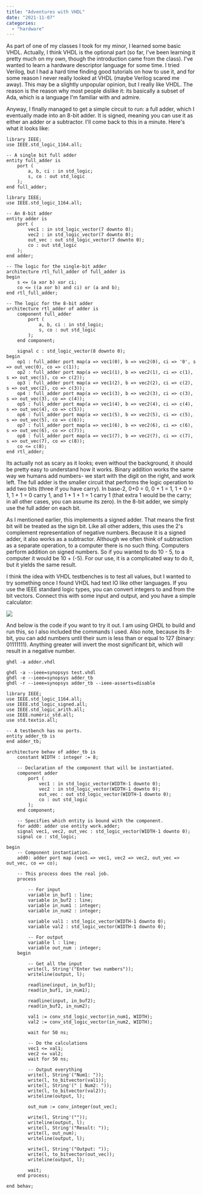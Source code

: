 ```yaml
---
title: "Adventures with VHDL"
date: "2021-11-07"
categories: 
  - "hardware"
---
```


As part of one of my classes I took for my minor, I learned some basic VHDL. Actually, I think VHDL is the optional part (so far, I've been learning it pretty much on my own, though the introduction came from the class). I've wanted to learn a hardware descriptor language for some time. I tried Verilog, but I had a hard time finding good tutorials on how to use it, and for some reason I never really looked at VHDL (maybe Verilog scared me away). This may be a slightly unpopular opinion, but I really like VHDL. The reason is the reason why most people dislike it: its basically a subset of Ada, which is a language I'm familiar with and admire.

Anyway, I finally managed to get a simple circuit to run: a full adder, which I eventually made into an 8-bit adder. It is signed, meaning you can use it as either an adder or a subtractor. I'll come back to this in a minute. Here's what it looks like:

```
library IEEE;
use IEEE.std_logic_1164.all;

-- A single bit full adder
entity full_adder is
    port (
        a, b, ci : in std_logic;
        s, co : out std_logic
    );
end full_adder;

library IEEE;
use IEEE.std_logic_1164.all;

-- An 8-bit adder
entity adder is
    port (
        vec1 : in std_logic_vector(7 downto 0);
        vec2 : in std_logic_vector(7 downto 0);
        out_vec : out std_logic_vector(7 downto 0);
        co : out std_logic
    );
end adder;

-- The logic for the single-bit adder
architecture rtl_full_adder of full_adder is
begin
    s <= (a xor b) xor ci;
    co <= ((a xor b) and ci) or (a and b);
end rtl_full_adder;

-- The logic for the 8-bit adder
architecture rtl_adder of adder is
    component full_adder
        port (
            a, b, ci : in std_logic;
            s, co : out std_logic
        );
    end component;

    signal c : std_logic_vector(8 downto 0);
begin
    op1 : full_adder port map(a => vec1(0), b => vec2(0), ci => '0', s => out_vec(0), co => c(1));
    op2 : full_adder port map(a => vec1(1), b => vec2(1), ci => c(1), s => out_vec(1), co => c(2));
    op3 : full_adder port map(a => vec1(2), b => vec2(2), ci => c(2), s => out_vec(2), co => c(3));
    op4 : full_adder port map(a => vec1(3), b => vec2(3), ci => c(3), s => out_vec(3), co => c(4));
    op5 : full_adder port map(a => vec1(4), b => vec2(4), ci => c(4), s => out_vec(4), co => c(5));
    op6 : full_adder port map(a => vec1(5), b => vec2(5), ci => c(5), s => out_vec(5), co => c(6));
    op7 : full_adder port map(a => vec1(6), b => vec2(6), ci => c(6), s => out_vec(6), co => c(7));
    op8 : full_adder port map(a => vec1(7), b => vec2(7), ci => c(7), s => out_vec(7), co => c(8));
    co <= c(8);
end rtl_adder;
```

Its actually not as scary as it looks; even without the background, it should be pretty easy to understand how it works. Binary addition works the same way we humans add numbers- we start with the digit on the right, and work left. The full adder is the smaller circuit that performs the logic operation to add two bits (three if you have carry). In base-2, 0+0 = 0, 0 + 1 = 1, 1 + 0 = 1, 1 + 1 = 0 carry 1, and 1 + 1 + 1 = 1 carry 1 (that extra 1 would be the carry; in all other cases, you can assume its zero). In the 8-bit adder, we simply use the full adder on each bit.

As I mentioned earlier, this implements a signed adder. That means the first bit will be treated as the sign bit. Like all other adders, this uses the 2's complement representation of negative numbers. Because it is a signed adder, it also works as a subtractor. Although we often think of subtraction as a separate operation, to a computer there is no such thing. Computers perform addition on signed numbers. So if you wanted to do 10 - 5, to a computer it would be 10 + (-5). For our use, it is a complicated way to do it, but it yields the same result.

I think the idea with VHDL testbenches is to test all values, but I wanted to try something once I found VHDL had text IO like other languages. If you use the IEEE standard logic types, you can convert integers to and from the bit vectors. Connect this with some input and output, and you have a simple calculator:

![](images/vhdl_calc.png)

And below is the code if you want to try it out. I am using GHDL to build and run this, so I also included the commands I used. Also note, because its 8-bit, you can add numbers until their sum is less than or equal to 127 (binary: 01111111). Anything greater will invert the most significant bit, which will result in a negative number.

```
ghdl -a adder.vhdl

ghdl -a --ieee=synopsys test.vhdl
ghdl -e --ieee=synopsys adder_tb
ghdl -r --ieee=synopsys adder_tb --ieee-asserts=disable
```
```
library IEEE;
use IEEE.std_logic_1164.all;
use IEEE.std_logic_signed.all;
use IEEE.std_logic_arith.all;
use IEEE.numeric_std.all;
use std.textio.all;

-- A testbench has no ports.
entity adder_tb is
end adder_tb;

architecture behav of adder_tb is
    constant WIDTH : integer := 8;

    -- Declaration of the component that will be instantiated.
    component adder
        port (
            vec1 : in std_logic_vector(WIDTH-1 downto 0);
            vec2 : in std_logic_vector(WIDTH-1 downto 0);
            out_vec : out std_logic_vector(WIDTH-1 downto 0);
            co : out std_logic
        );
    end component;

    -- Specifies which entity is bound with the component.
    for add0: adder use entity work.adder;
    signal vec1, vec2, out_vec : std_logic_vector(WIDTH-1 downto 0);
    signal co : std_logic;

begin
    -- Component instantiation.
    add0: adder port map (vec1 => vec1, vec2 => vec2, out_vec => out_vec, co => co);

    -- This process does the real job.
    process

        -- For input
        variable in_buf1 : line;
        variable in_buf2 : line;
        variable in_num1 : integer;
        variable in_num2 : integer;

        variable val1 : std_logic_vector(WIDTH-1 downto 0);
        variable val2 : std_logic_vector(WIDTH-1 downto 0);

        -- For output
        variable l : line;
        variable out_num : integer;
    begin

        -- Get all the input
        write(l, String'("Enter two numbers"));
        writeline(output, l);

        readline(input, in_buf1);
        read(in_buf1, in_num1);

        readline(input, in_buf2);
        read(in_buf2, in_num2);

        val1 := conv_std_logic_vector(in_num1, WIDTH);
        val2 := conv_std_logic_vector(in_num2, WIDTH);

        wait for 50 ns;

        -- Do the calculations
        vec1 <= val1;
        vec2 <= val2;
        wait for 50 ns;

        -- Output everything
        write(l, String'("Num1: "));
        write(l, to_bitvector(val1));
        write(l, String'(" | Num2: "));
        write(l, to_bitvector(val2));
        writeline(output, l);

        out_num := conv_integer(out_vec);

        write(l, String'(""));
        writeline(output, l);
        write(l, String'("Result: "));
        write(l, out_num);
        writeline(output, l);

        write(l, String'("Output: "));
        write(l, to_bitvector(out_vec));
        writeline(output, l);

        wait;
    end process;

end behav;
```

